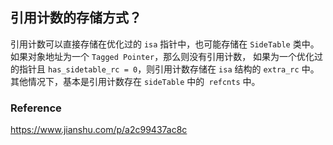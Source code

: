## 引用计数的存储方式？

引用计数可以直接存储在优化过的 `isa` 指针中，也可能存储在 `SideTable` 类中。
如果对象地址为一个 `Tagged Pointer`，那么则没有引用计数，
如果为一个优化过的指针且 `has_sidetable_rc = 0`，则引用计数存储在 `isa` 结构的 `extra_rc` 中。
其他情况下，基本是引用计数存在 `sideTable` 中的` refcnts` 中。



### Reference

https://www.jianshu.com/p/a2c99437ac8c
